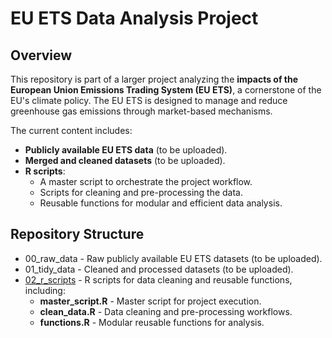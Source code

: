 # EU ETS Data Analysis Project

## Overview
This repository is part of a larger project analyzing the **impacts of the European Union Emissions Trading System (EU ETS)**, a cornerstone of the EU's climate policy. The EU ETS is designed to manage and reduce greenhouse gas emissions through market-based mechanisms.

The current content includes:
- **Publicly available EU ETS data** (to be uploaded).
- **Merged and cleaned datasets** (to be uploaded).
- **R scripts**:
  - A master script to orchestrate the project workflow.
  - Scripts for cleaning and pre-processing the data.
  - Reusable functions for modular and efficient data analysis.


## Repository Structure
- 00_raw_data - Raw publicly available EU ETS datasets (to be uploaded).
- 01_tidy_data - Cleaned and processed datasets (to be uploaded).
- [02_r_scripts](02_r_scripts/) - R scripts for data cleaning and reusable functions, including:
  - **master_script.R** - Master script for project execution.
  - **clean_data.R** - Data cleaning and pre-processing workflows.
  - **functions.R** - Modular reusable functions for analysis.
